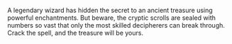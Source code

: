 A legendary wizard has hidden the secret to an ancient treasure using powerful enchantments. But beware, the cryptic scrolls are sealed with numbers so vast that only the most skilled decipherers can break through. Crack the spell, and the treasure will be yours.

